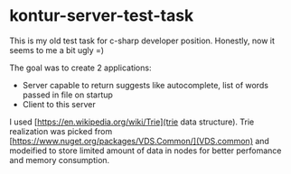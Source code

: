 # kontur-server-test-task

This is my old test task for c-sharp developer position. Honestly, now it seems to me a bit ugly =)

The goal was to create 2 applications:
  * Server capable to return suggests like autocomplete, list of words passed in file on startup
  * Client to this server
  
I used [https://en.wikipedia.org/wiki/Trie](trie data structure). 
Trie realization was picked from [https://www.nuget.org/packages/VDS.Common/](VDS.common) and modeified to store limited amount of data in nodes 
for better perfomance and memory consumption. 
